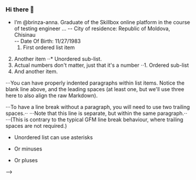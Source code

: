 ### Hi there 👋

- I’m @brinza-anna. Graduate of the Skillbox online platform in the course of testing engineer ...
-- City of residence: Republic of Moldova, Chisinau  
-- Date Of Birth: 11/27/1983
  1. First ordered list item
2. Another item
⋅⋅* Unordered sub-list. 
1. Actual numbers don't matter, just that it's a number
⋅⋅1. Ordered sub-list
4. And another item.

⋅⋅⋅You can have properly indented paragraphs within list items. Notice the blank line above, and the leading spaces (at least one, but we'll use three here to also align the raw Markdown).

⋅⋅⋅To have a line break without a paragraph, you will need to use two trailing spaces.⋅⋅
⋅⋅⋅Note that this line is separate, but within the same paragraph.⋅⋅
⋅⋅⋅(This is contrary to the typical GFM line break behaviour, where trailing spaces are not required.)

* Unordered list can use asterisks
- Or minuses
+ Or pluses

<!--
**brinza-anna/brinza-anna** is a ✨ _special_ ✨ repository because its `README.md` (this file) appears on your GitHub profile.

Here are some ideas to get you started:

- 🔭 I’m currently working on ...
- 🌱 I’m currently learning ...
- 👯 I’m looking to collaborate on ...
- 🤔 I’m looking for help with ...
- 💬 Ask me about ...
- 📫 How to reach me: ...
- 😄 Pronouns: ...
- ⚡ Fun fact: ...

- I’m @brinza-anna. Graduate of the Skillbox online platform in the course of testing engineer ...
-- City of residence: Republic of Moldova, Chisinau  
-- Date Of Birth: 11/27/1983
  
- 👀 I’m interested in qa-testing and frontend development
 
- 🌱 I’m currently learning automat testing on JavaScript
  
- 💞️ I’m looking for a job specializing in testing engineer(junior) and frontend developer(junior)
  
- 📫 How to reach me
-- Phone: +373(79)194-302
-- Email: brinza.anna2@gmail.com
-- Telegram: https://t.me/brinza_anna
-- LinkedIn: https://www.linkedin.com/in/brinza-anna

[I'm an inline-style link](https://www.google.com)
<!---
brinza-anna/brinza-anna is a ✨ special ✨ repository because its `README.md` (this file) appears on your GitHub profile.
You can click the Preview link to take a look at your changes.
1. First ordered list item
2. Another item
⋅⋅* Unordered sub-list. 
1. Actual numbers don't matter, just that it's a number
⋅⋅1. Ordered sub-list
4. And another item.

⋅⋅⋅You can have properly indented paragraphs within list items. Notice the blank line above, and the leading spaces (at least one, but we'll use three here to also align the raw Markdown).

⋅⋅⋅To have a line break without a paragraph, you will need to use two trailing spaces.⋅⋅
⋅⋅⋅Note that this line is separate, but within the same paragraph.⋅⋅
⋅⋅⋅(This is contrary to the typical GFM line break behaviour, where trailing spaces are not required.)

* Unordered list can use asterisks
- Or minuses
+ Or pluses

--->

-->

